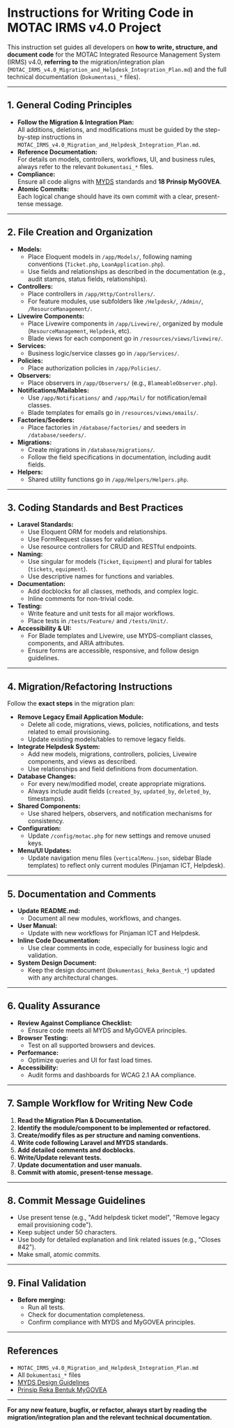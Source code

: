 # Instructions for Writing Code in MOTAC IRMS v4.0 Project

This instruction set guides all developers on **how to write, structure, and document code** for the MOTAC Integrated Resource Management System (IRMS) v4.0, **referring to** the migration/integration plan (`MOTAC_IRMS_v4.0_Migration_and_Helpdesk_Integration_Plan.md`) and the full technical documentation (`Dokumentasi_*` files).

---

## 1. **General Coding Principles**

- **Follow the Migration & Integration Plan:**  
  All additions, deletions, and modifications must be guided by the step-by-step instructions in `MOTAC_IRMS_v4.0_Migration_and_Helpdesk_Integration_Plan.md`.
- **Reference Documentation:**  
  For details on models, controllers, workflows, UI, and business rules, always refer to the relevant `Dokumentasi_*` files.
- **Compliance:**  
  Ensure all code aligns with [MYDS](https://design.digital.gov.my/en/docs/design) standards and **18 Prinsip MyGOVEA**.
- **Atomic Commits:**  
  Each logical change should have its own commit with a clear, present-tense message.

---

## 2. **File Creation and Organization**

- **Models:**  
  - Place Eloquent models in `/app/Models/`, following naming conventions (`Ticket.php`, `LoanApplication.php`).
  - Use fields and relationships as described in the documentation (e.g., audit stamps, status fields, relationships).
- **Controllers:**  
  - Place controllers in `/app/Http/Controllers/`.
  - For feature modules, use subfolders like `/Helpdesk/`, `/Admin/`, `/ResourceManagement/`.
- **Livewire Components:**  
  - Place Livewire components in `/app/Livewire/`, organized by module (`ResourceManagement`, `Helpdesk`, etc).
  - Blade views for each component go in `/resources/views/livewire/`.
- **Services:**  
  - Business logic/service classes go in `/app/Services/`.
- **Policies:**  
  - Place authorization policies in `/app/Policies/`.
- **Observers:**  
  - Place observers in `/app/Observers/` (e.g., `BlameableObserver.php`).
- **Notifications/Mailables:**  
  - Use `/app/Notifications/` and `/app/Mail/` for notification/email classes.
  - Blade templates for emails go in `/resources/views/emails/`.
- **Factories/Seeders:**  
  - Place factories in `/database/factories/` and seeders in `/database/seeders/`.
- **Migrations:**  
  - Create migrations in `/database/migrations/`.
  - Follow the field specifications in documentation, including audit fields.
- **Helpers:**  
  - Shared utility functions go in `/app/Helpers/Helpers.php`.

---

## 3. **Coding Standards and Best Practices**

- **Laravel Standards:**  
  - Use Eloquent ORM for models and relationships.
  - Use FormRequest classes for validation.
  - Use resource controllers for CRUD and RESTful endpoints.
- **Naming:**  
  - Use singular for models (`Ticket`, `Equipment`) and plural for tables (`tickets`, `equipment`).
  - Use descriptive names for functions and variables.
- **Documentation:**  
  - Add docblocks for all classes, methods, and complex logic.
  - Inline comments for non-trivial code.
- **Testing:**  
  - Write feature and unit tests for all major workflows.
  - Place tests in `/tests/Feature/` and `/tests/Unit/`.
- **Accessibility & UI:**  
  - For Blade templates and Livewire, use MYDS-compliant classes, components, and ARIA attributes.
  - Ensure forms are accessible, responsive, and follow design guidelines.

---

## 4. **Migration/Refactoring Instructions**

Follow the **exact steps** in the migration plan:

- **Remove Legacy Email Application Module:**  
  - Delete all code, migrations, views, policies, notifications, and tests related to email provisioning.
  - Update existing models/tables to remove legacy fields.
- **Integrate Helpdesk System:**  
  - Add new models, migrations, controllers, policies, Livewire components, and views as described.
  - Use relationships and field definitions from documentation.
- **Database Changes:**  
  - For every new/modified model, create appropriate migrations.
  - Always include audit fields (`created_by`, `updated_by`, `deleted_by`, timestamps).
- **Shared Components:**  
  - Use shared helpers, observers, and notification mechanisms for consistency.
- **Configuration:**  
  - Update `/config/motac.php` for new settings and remove unused keys.
- **Menu/UI Updates:**  
  - Update navigation menu files (`verticalMenu.json`, sidebar Blade templates) to reflect only current modules (Pinjaman ICT, Helpdesk).

---

## 5. **Documentation and Comments**

- **Update README.md:**  
  - Document all new modules, workflows, and changes.
- **User Manual:**  
  - Update with new workflows for Pinjaman ICT and Helpdesk.
- **Inline Code Documentation:**  
  - Use clear comments in code, especially for business logic and validation.
- **System Design Document:**  
  - Keep the design document (`Dokumentasi_Reka_Bentuk_*`) updated with any architectural changes.

---

## 6. **Quality Assurance**

- **Review Against Compliance Checklist:**  
  - Ensure code meets all MYDS and MyGOVEA principles.
- **Browser Testing:**  
  - Test on all supported browsers and devices.
- **Performance:**  
  - Optimize queries and UI for fast load times.
- **Accessibility:**  
  - Audit forms and dashboards for WCAG 2.1 AA compliance.

---

## 7. **Sample Workflow for Writing New Code**

1. **Read the Migration Plan & Documentation.**
2. **Identify the module/component to be implemented or refactored.**
3. **Create/modify files as per structure and naming conventions.**
4. **Write code following Laravel and MYDS standards.**
5. **Add detailed comments and docblocks.**
6. **Write/Update relevant tests.**
7. **Update documentation and user manuals.**
8. **Commit with atomic, present-tense message.**

---

## 8. **Commit Message Guidelines**

- Use present tense (e.g., "Add helpdesk ticket model", "Remove legacy email provisioning code").
- Keep subject under 50 characters.
- Use body for detailed explanation and link related issues (e.g., "Closes #42").
- Make small, atomic commits.

---

## 9. **Final Validation**

- **Before merging:**  
  - Run all tests.
  - Check for documentation completeness.
  - Confirm compliance with MYDS and MyGOVEA principles.

---

## References

- `MOTAC_IRMS_v4.0_Migration_and_Helpdesk_Integration_Plan.md`
- All `Dokumentasi_*` files
- [MYDS Design Guidelines](https://design.digital.gov.my/en/docs/design)
- [Prinsip Reka Bentuk MyGOVEA](https://mygovea.jdn.gov.my/page-prinsip-reka-bentuk/)

---

**For any new feature, bugfix, or refactor, always start by reading the migration/integration plan and the relevant technical documentation.**
